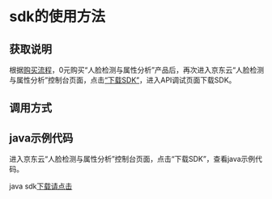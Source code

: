 # **sdk的使用方法**

## 获取说明 
根据[购买流程](../Pricing/Purchase-Process.md)，0元购买“人脸检测与属性分析”产品后，再次进入京东云“人脸检测与属性分析”控制台页面，点击[“下载SDK”](https://jdai.oss.cn-north-1.jcloudcs.com/aisdk/sdk/java.zip)，进入API调试页面下载SDK。

## 调用方式

## java示例代码
进入京东云“人脸检测与属性分析”控制台页面，点击“下载SDK”，查看java示例代码。

java sdk[下载请点击](https://jdai.oss.cn-north-1.jcloudcs.com/aisdk/sdk/java.zip)


